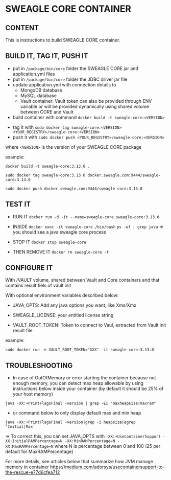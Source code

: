 # SWEAGLE CORE CONTAINER

## CONTENT

This is instructions to build SWEAGLE CORE container.

## BUILD IT, TAG IT, PUSH IT

- put in `/package/bin/core` folder the SWEAGLE CORE jar and application.yml files
- put in `/package/bin/core` folder the JDBC driver jar file
- update application.yml with connection details to
    - MongoDB database  
    - MySQL database
    - Vault container: Vault token can also be provided through ENV variable or will be provided dynamically using shared volume between CORE and Vault
- build container with command `docker build -t sweagle-core:<VERSION> .`
- tag it with `sudo docker tag sweagle-core:<VERSION> <YOUR_REGISTRY>/sweagle-core:<VERSION>`
- push it with `sudo docker push <YOUR_REGISTRY>/sweagle-core:<VERSION>`

where `<VERSION>` is the version of your SWEAGLE CORE package


example:

`docker build -t sweagle-core:3.13.0 .`

`sudo docker tag sweagle-core:3.13.0 docker.sweagle.com:9444/sweagle-core:3.13.0`

`sudo docker push docker.sweagle.com:9444/sweagle-core:3.13.0`


## TEST IT

- RUN IT
`docker run -d -it --name=sweagle-core sweagle-core:3.13.0`

- INSIDE
`docker exec -it sweagle-core /bin/bash`
`ps -ef | grep java` => you should see a java sweagle core process

- STOP IT
`docker stop sweagle-core`

- THEN REMOVE IT
`docker rm sweagle-core -f`


## CONFIGURE IT

With /VAULT volume, shared between Vault and Core containers and that contains result fiels of vault init


With optional environment variables described below:

- JAVA_OPTS: Add any java options you want, like Xms/Xmx

- SWEAGLE_LICENSE: your entitled license string

- VAULT_ROOT_TOKEN: Token to connect to Vaul, extracted from Vault init result file

example:

`sudo docker run -e VAULT_ROOT_TOKEN="XXX" -it sweagle-core:3.13.0`


## TROUBLESHOOTING

- In case of OutOfMemory or error starting the container because not enough memory, you can detect max heap allowable by using instructions below inside your container (by default it should be 25% of your host memory)

`java -XX:+PrintFlagsFinal -version | grep -Ei "maxheapsize|maxram"`

- or command below to only display default max and min heap

`java -XX:+PrintFlagsFinal -version|grep -i heapsize|egrep 'Initial|Max'`

=> To correct this, you can set JAVA_OPTS with `-XX:+UseContainerSupport -XX:InitialRAMPercentage=N -XX:MinRAMPercentage=N -XX:MaxRAMPercentage=N` where N is percentage between 0 and 100 (25 per default for MaxRAMPercentage)

For more details, see articles below that summarize how JVM manage memory in container
https://medium.com/adorsys/usecontainersupport-to-the-rescue-e77d6cfea712
